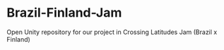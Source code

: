 # Brazil-Finland-Jam
Open Unity repository for our project in Crossing Latitudes Jam (Brazil x Finland)
